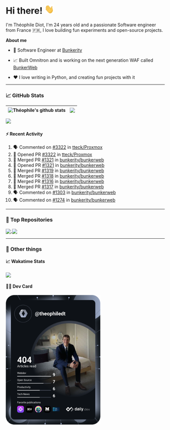 # Hi there! <img src="./wave.gif" width="30px" height="30px" />

I'm Théophile Diot, I'm 24 years old and a passionate Software engineer from France 🇫🇷, I love building fun experiments and open-source projects.

**About me**

- 💼 Software Engineer at [Bunkerity](https://www.bunkerity.com/)

- 📈 Built Omnitron and is working on the next generation WAF called [BunkerWeb](https://www.bunkerweb.io)

- ❤️ I love writing in Python, and creating fun projects with it

---

### 📈 GitHub Stats

| <img align="center" src="https://github-readme-stats.vercel.app/api?username=TheophileDiot&show_icons=true&include_all_commits=true&theme=algolia&hide_border=true&rank_icon=github" alt="Théophile's github stats" /> | <img align="center" src="https://github-readme-stats.vercel.app/api/top-langs/?username=TheophileDiot&layout=compact&theme=algolia&hide_border=true" /> |
| ---------------------------------------------------------------------------------------------------------------------------------------------------------------------------------------------------------------------- | ------------------------------------------------------------------------------------------------------------------------------------------------------- |

![](https://github-readme-activity-graph.vercel.app/graph?username=TheophileDiot&theme=tokyo-night)

#### :zap: Recent Activity

<!--START_SECTION:activity-->
1. 🗣 Commented on [#3322](https://github.com/tteck/Proxmox/pull/3322#issuecomment-2206445978) in [tteck/Proxmox](https://github.com/tteck/Proxmox)
2. 💪 Opened PR [#3322](https://github.com/tteck/Proxmox/pull/3322) in [tteck/Proxmox](https://github.com/tteck/Proxmox)
3. 🎉 Merged PR [#1321](https://github.com/bunkerity/bunkerweb/pull/1321) in [bunkerity/bunkerweb](https://github.com/bunkerity/bunkerweb)
4. 💪 Opened PR [#1321](https://github.com/bunkerity/bunkerweb/pull/1321) in [bunkerity/bunkerweb](https://github.com/bunkerity/bunkerweb)
5. 🎉 Merged PR [#1319](https://github.com/bunkerity/bunkerweb/pull/1319) in [bunkerity/bunkerweb](https://github.com/bunkerity/bunkerweb)
6. 🎉 Merged PR [#1318](https://github.com/bunkerity/bunkerweb/pull/1318) in [bunkerity/bunkerweb](https://github.com/bunkerity/bunkerweb)
7. 🎉 Merged PR [#1316](https://github.com/bunkerity/bunkerweb/pull/1316) in [bunkerity/bunkerweb](https://github.com/bunkerity/bunkerweb)
8. 🎉 Merged PR [#1317](https://github.com/bunkerity/bunkerweb/pull/1317) in [bunkerity/bunkerweb](https://github.com/bunkerity/bunkerweb)
9. 🗣 Commented on [#1303](https://github.com/bunkerity/bunkerweb/pull/1303#issuecomment-2196673750) in [bunkerity/bunkerweb](https://github.com/bunkerity/bunkerweb)
10. 🗣 Commented on [#1274](https://github.com/bunkerity/bunkerweb/pull/1274#issuecomment-2196673516) in [bunkerity/bunkerweb](https://github.com/bunkerity/bunkerweb)
<!--END_SECTION:activity-->

---

### 🔧 Top Repositories

<a href="https://github.com/bunkerity/bunkerweb">
  <img align="center" src="https://github-readme-stats.vercel.app/api/pin/?username=Bunkerity&repo=bunkerweb&theme=algolia" />
</a>
<a href="https://github.com/TheophileDiot/Omnitron">
  <img align="center" src="https://github-readme-stats.vercel.app/api/pin/?username=TheophileDiot&repo=Omnitron&theme=algolia" />
</a>

---

### 🎉 Other things

#### 📈 Wakatime Stats

<a href="https://wakatime.com/@theophile_bunkerity">
  <img align="center" src="https://github-readme-stats.vercel.app/api/wakatime?username=3aa5ce41-c253-43d9-8441-a721e446a45f&layout=compact&theme=algolia" />
</a>

#### 👨‍💻 Dev Card

<a href="https://app.daily.dev/TheophileDt">
  <img src="./devcard.svg" width="300" alt="Théophile Diot's Dev Card"/>
</a>
